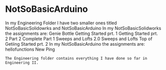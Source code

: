 # NotSoBasicArduino

In my Engineering Folder I have two smaller ones titled NotSoBasicSolidowrks and NotSoBasicArduino 
	In my NotSoBasicSolidworks the assignments are:
Genie Bottle
Getting Started prt. 1
Getting Started prt. 2
Part 2 Complete
Part 1
Sweeps and Lofts 2.0
Sweeps and Lofts
Top of Getiing Started prt. 2
	In my NotSoBasicArduino the assignments are:
hellofunctions
New Ping

	The Engineering folder contains everything I have done so far in Engineering II. 

